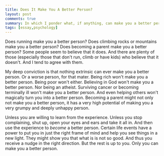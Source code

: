```yaml
---
title: Does It Make You A Better Person?
layout: post
comments: true
summary: In which I ponder what, if anything, can make you a better person.
tags: [essay,psychology]
---
```


Does running make you a better person? Does climbing rocks or mountains make you a better person? Does becoming a parent make you a better person? Some people seem to believe that it does. And there are plenty of those (especially those that don't run, climb or have kids) who believe that it doesn't. And I tend to agree with them.

My deep conviction is that nothing extrinsic can ever make you a better person. Or a worse person, for that mater. Being rich won't make you a better person. Being poor won't either. Believing in God won't make you a better person. Nor being an atheist. Surviving cancer or becoming terminally ill won't make you a better person. And even helping others won't magically turn you into a better person. Becoming a parent might not only not make you a better person, it has a very high potential of making you a very grumpy and deeply unhappy person.

Unless you are willing to learn from the experience. Unless you stop complaining, shut up, open your eyes and ears and take it all in. And then use the experience to _become_ a better person. Certain life events have a power to put you in just the right frame of mind and help you see things in a new light. They might show you that what is is not so good. And thus you receive a nudge in the right direction. But the rest is up to you. Only you can make you a better person.

